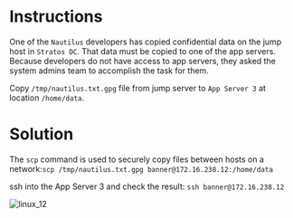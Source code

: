 # Instructions

One of the `Nautilus` developers has copied confidential data on the jump host in `Stratos DC`. That data must be copied to one of the app servers. Because developers do not have access to app servers, they asked the system admins team to accomplish the task for them.

Copy `/tmp/nautilus.txt.gpg` file from jump server to `App Server 3`  at location `/home/data`.

# Solution

The `scp` command is used to securely copy files between hosts on a network:`scp /tmp/nautilus.txt.gpg banner@172.16.238.12:/home/data`

ssh into the App Server 3 and check the result: `ssh banner@172.16.238.12`

![linux_12](https://github.com/user-attachments/assets/f5ece928-0f26-48a8-8867-bae073e61a79)
